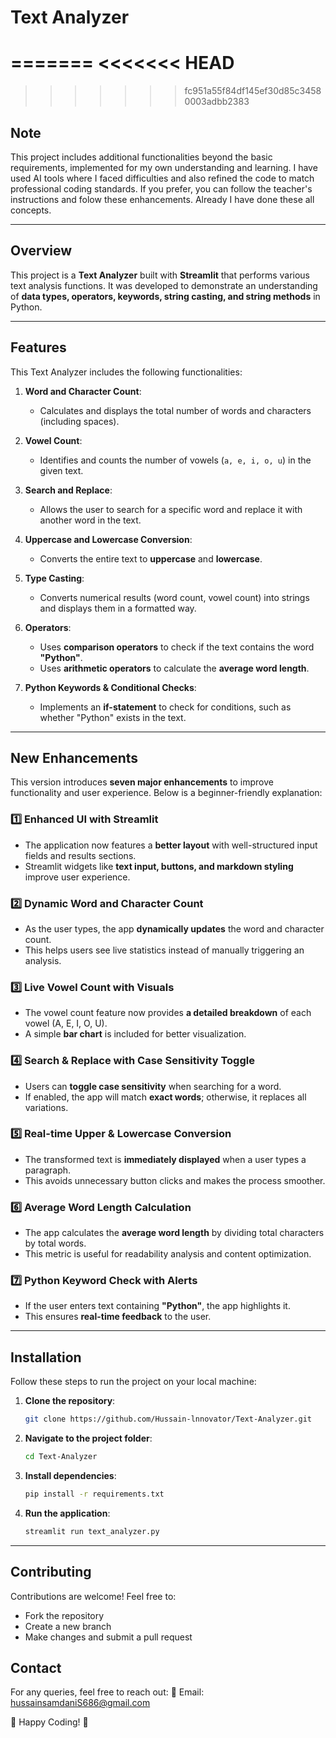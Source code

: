 # Text Analyzer
=======
<<<<<<< HEAD
=======

>>>>>>> fc951a55f84df145ef30d85c34580003adbb2383
## Note
This project includes additional functionalities beyond the basic requirements, implemented for my own understanding and learning. I have used AI tools where I faced difficulties and also refined the code to match professional coding standards. If you prefer, you can follow the teacher's instructions and folow these enhancements. Already I have done these all concepts. 

---

## Overview
This project is a **Text Analyzer** built with **Streamlit** that performs various text analysis functions. It was developed to demonstrate an understanding of **data types, operators, keywords, string casting, and string methods** in Python. 

---

## Features
This Text Analyzer includes the following functionalities:

1. **Word and Character Count**: 
   - Calculates and displays the total number of words and characters (including spaces).

2. **Vowel Count**: 
   - Identifies and counts the number of vowels (`a, e, i, o, u`) in the given text.

3. **Search and Replace**:
   - Allows the user to search for a specific word and replace it with another word in the text.

4. **Uppercase and Lowercase Conversion**:
   - Converts the entire text to **uppercase** and **lowercase**.

5. **Type Casting**:
   - Converts numerical results (word count, vowel count) into strings and displays them in a formatted way.

6. **Operators**:
   - Uses **comparison operators** to check if the text contains the word **"Python"**.
   - Uses **arithmetic operators** to calculate the **average word length**.

7. **Python Keywords & Conditional Checks**:
   - Implements an **if-statement** to check for conditions, such as whether "Python" exists in the text.

---

## **New Enhancements**
This version introduces **seven major enhancements** to improve functionality and user experience. Below is a beginner-friendly explanation:

### 1️⃣ **Enhanced UI with Streamlit**
   - The application now features a **better layout** with well-structured input fields and results sections.
   - Streamlit widgets like **text input, buttons, and markdown styling** improve user experience.

### 2️⃣ **Dynamic Word and Character Count**
   - As the user types, the app **dynamically updates** the word and character count.
   - This helps users see live statistics instead of manually triggering an analysis.

### 3️⃣ **Live Vowel Count with Visuals**
   - The vowel count feature now provides **a detailed breakdown** of each vowel (A, E, I, O, U).
   - A simple **bar chart** is included for better visualization.

### 4️⃣ **Search & Replace with Case Sensitivity Toggle**
   - Users can **toggle case sensitivity** when searching for a word.
   - If enabled, the app will match **exact words**; otherwise, it replaces all variations.

### 5️⃣ **Real-time Upper & Lowercase Conversion**
   - The transformed text is **immediately displayed** when a user types a paragraph.
   - This avoids unnecessary button clicks and makes the process smoother.

### 6️⃣ **Average Word Length Calculation**
   - The app calculates the **average word length** by dividing total characters by total words.
   - This metric is useful for readability analysis and content optimization.

### 7️⃣ **Python Keyword Check with Alerts**
   - If the user enters text containing **"Python"**, the app highlights it.
   - This ensures **real-time feedback** to the user.

---

## Installation

Follow these steps to run the project on your local machine:

1. **Clone the repository**:
   ```bash
   git clone https://github.com/Hussain-lnnovator/Text-Analyzer.git
   ```
2. **Navigate to the project folder**:
   ```bash
   cd Text-Analyzer
   ```
3. **Install dependencies**:
   ```bash
   pip install -r requirements.txt
   ```
4. **Run the application**:
   ```bash
   streamlit run text_analyzer.py
   ```

---

## Contributing
Contributions are welcome! Feel free to:
- Fork the repository
- Create a new branch
- Make changes and submit a pull request

## Contact
For any queries, feel free to reach out:
📧 Email: [hussainsamdaniS686@gmail.com](mailto:hussainsamdaniS686@gmail.com)

🚀 Happy Coding! 🎯

